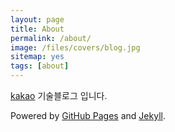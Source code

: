 ```yaml
---
layout: page
title: About
permalink: /about/
image: /files/covers/blog.jpg
sitemap: yes
tags: [about]
---
```


[kakao](http://www.kakaocorp.com) 기술블로그 입니다.

Powered by [GitHub Pages](https://pages.github.com) and [Jekyll](https://jekyllrb.com).
